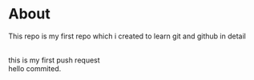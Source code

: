 # About
This repo is my first repo which i created to learn git and github in detail 

<br>
this is my first push request

<br>
hello commited.

